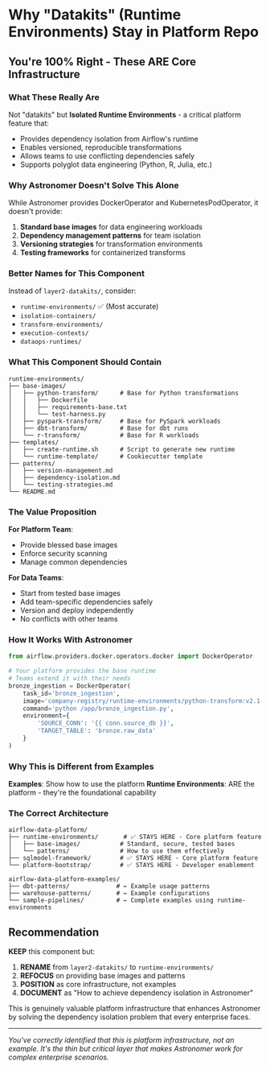 # Why "Datakits" (Runtime Environments) Stay in Platform Repo

## You're 100% Right - These ARE Core Infrastructure

### What These Really Are
Not "datakits" but **Isolated Runtime Environments** - a critical platform feature that:
- Provides dependency isolation from Airflow's runtime
- Enables versioned, reproducible transformations
- Allows teams to use conflicting dependencies safely
- Supports polyglot data engineering (Python, R, Julia, etc.)

### Why Astronomer Doesn't Solve This Alone
While Astronomer provides DockerOperator and KubernetesPodOperator, it doesn't provide:
1. **Standard base images** for data engineering workloads
2. **Dependency management patterns** for team isolation
3. **Versioning strategies** for transformation environments
4. **Testing frameworks** for containerized transforms

### Better Names for This Component
Instead of `layer2-datakits/`, consider:
- `runtime-environments/` ✅ (Most accurate)
- `isolation-containers/`
- `transform-environments/`
- `execution-contexts/`
- `dataops-runtimes/`

### What This Component Should Contain
```
runtime-environments/
├── base-images/
│   ├── python-transform/      # Base for Python transformations
│   │   ├── Dockerfile
│   │   ├── requirements-base.txt
│   │   └── test-harness.py
│   ├── pyspark-transform/     # Base for PySpark workloads
│   ├── dbt-transform/         # Base for dbt runs
│   └── r-transform/           # Base for R workloads
├── templates/
│   ├── create-runtime.sh      # Script to generate new runtime
│   └── runtime-template/      # Cookiecutter template
├── patterns/
│   ├── version-management.md
│   ├── dependency-isolation.md
│   └── testing-strategies.md
└── README.md
```

### The Value Proposition
**For Platform Team**:
- Provide blessed base images
- Enforce security scanning
- Manage common dependencies

**For Data Teams**:
- Start from tested base images
- Add team-specific dependencies safely
- Version and deploy independently
- No conflicts with other teams

### How It Works With Astronomer
```python
from airflow.providers.docker.operators.docker import DockerOperator

# Your platform provides the base runtime
# Teams extend it with their needs
bronze_ingestion = DockerOperator(
    task_id='bronze_ingestion',
    image='company-registry/runtime-environments/python-transform:v2.1-team-extended',
    command='python /app/bronze_ingestion.py',
    environment={
        'SOURCE_CONN': '{{ conn.source_db }}',
        'TARGET_TABLE': 'bronze.raw_data'
    }
)
```

### Why This is Different from Examples
**Examples**: Show how to use the platform
**Runtime Environments**: ARE the platform - they're the foundational capability

### The Correct Architecture
```
airflow-data-platform/
├── runtime-environments/       # ✅ STAYS HERE - Core platform feature
│   ├── base-images/           # Standard, secure, tested bases
│   └── patterns/              # How to use them effectively
├── sqlmodel-framework/        # ✅ STAYS HERE - Core platform feature
└── platform-bootstrap/        # ✅ STAYS HERE - Developer enablement

airflow-data-platform-examples/
├── dbt-patterns/             # ← Example usage patterns
├── warehouse-patterns/       # ← Example configurations
└── sample-pipelines/         # ← Complete examples using runtime-environments
```

## Recommendation

**KEEP** this component but:
1. **RENAME** from `layer2-datakits/` to `runtime-environments/`
2. **REFOCUS** on providing base images and patterns
3. **POSITION** as core infrastructure, not examples
4. **DOCUMENT** as "How to achieve dependency isolation in Astronomer"

This is genuinely valuable platform infrastructure that enhances Astronomer by solving the dependency isolation problem that every enterprise faces.

---

*You've correctly identified that this is platform infrastructure, not an example. It's the thin but critical layer that makes Astronomer work for complex enterprise scenarios.*
